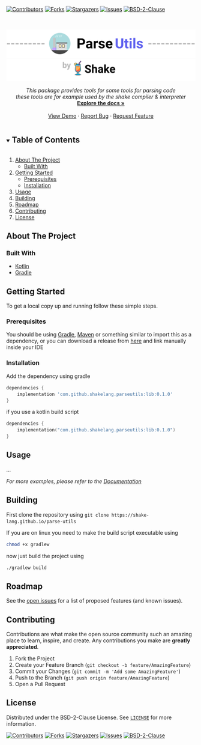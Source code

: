 [![Contributors][contributors-shield]][contributors-url]
[![Forks][forks-shield]][forks-url]
[![Stargazers][stars-shield]][stars-url]
[![Issues][issues-shield]][issues-url]
[![BSD-2-Clause][license-shield]][license-url]

<br />

[![header-image][header-image]][header-link]
[![sub-header-image][sub-header-image]][sub-header-link]

<p align="center">

  <p align="center">
    <i>
        This package provides tools for some tools for parsing code
        <br/>
        these tools are for example used by the shake compiler & interpreter 
    </i>
    <br />
    <a href="https://github.com/shake-lang/parse-utils"><strong>Explore the docs »</strong></a>
    <br />
    <br />
    <a href="https://github.com/shake-lang/parse-utils">View Demo</a>
    ·
    <a href="https://github.com/shake-lang/parse-utils/issues">Report Bug</a>
    ·
    <a href="https://github.com/shake-lang/parse-utils/issues">Request Feature</a>
  </p>
</p>

<details open="open">
  <summary><h2 style="display: inline-block">Table of Contents</h2></summary>
  <ol>
    <li>
      <a href="#about-the-project">About The Project</a>
      <ul>
        <li><a href="#built-with">Built With</a></li>
      </ul>
    </li>
    <li>
      <a href="#getting-started">Getting Started</a>
      <ul>
        <li><a href="#prerequisites">Prerequisites</a></li>
        <li><a href="#installation">Installation</a></li>
      </ul>
    </li>
    <li><a href="#usage">Usage</a></li>
    <li><a href="#building">Building</a></li>
    <li><a href="#roadmap">Roadmap</a></li>
    <li><a href="#contributing">Contributing</a></li>
    <li><a href="#license">License</a></li>
  </ol>
</details>


## About The Project

### Built With

- [Kotlin](https://kotlinlang.org/)
- [Gradle](https://gradle.org/)

## Getting Started

To get a local copy up and running follow these simple steps.

### Prerequisites

You should be using [Gradle](https://gradle.org/), [Maven](https://maven.apache.org/) or something similar to import
this as a dependency, or you can download a release from [here](https://github.com/nsc-de/js-database/releases/) and
link manually inside your IDE

### Installation

Add the dependency using gradle

```groovy
dependencies {
    implementation 'com.github.shakelang.parseutils:lib:0.1.0'
}
```

if you use a kotlin build script

```kotlin
dependencies {
    implementation("com.github.shakelang.parseutils:lib:0.1.0")
}
```

## Usage

...

_For more examples, please refer to the [Documentation](https://shake-lang.github.io/parse-utils)_

## Building

First clone the repository using `git clone https://shake-lang.github.io/parse-utils`

If you are on linux you need to make the build script executable using

```sh
chmod +x gradlew
```

now just build the project using

```sh
./gradlew build
```

## Roadmap

See the [open issues](https://github.com/shake-lang/parse-utils/issues) for a list of proposed features (and known
issues).

## Contributing

Contributions are what make the open source community such an amazing place to learn, inspire, and create. Any
contributions you make are **greatly appreciated**.

1. Fork the Project
2. Create your Feature Branch (`git checkout -b feature/AmazingFeature`)
3. Commit your Changes (`git commit -m 'Add some AmazingFeature'`)
4. Push to the Branch (`git push origin feature/AmazingFeature`)
5. Open a Pull Request

## License

Distributed under the BSD-2-Clause License. See [`LICENSE`](LICENSE) for more information.

[header-image]: https://raw.githubusercontent.com/shake-lang/parse-utils/master/.github/assets/parse-utils-header-x1024.png
[header-link]: https://github.com/shake-lang/parse-utils
[sub-header-image]: https://raw.githubusercontent.com/shake-lang/parse-utils/master/.github/assets/parse-utils-by-shake-x1024.png
[sub-header-link]: https://shake-lang.github.io/
[contributors-shield]: https://img.shields.io/github/contributors/shake-lang/parse-utils.svg?style=for-the-badge
[contributors-url]: https://github.com/shake-lang/parse-utils/graphs/contributors
[forks-shield]: https://img.shields.io/github/forks/shake-lang/parse-utils.svg?style=for-the-badge
[forks-url]: https://github.com/shake-lang/parse-utils/network/members
[stars-shield]: https://img.shields.io/github/stars/shake-lang/parse-utils.svg?style=for-the-badge
[stars-url]: https://github.com/shake-lang/parse-utils/stargazers
[issues-shield]: https://img.shields.io/github/issues/shake-lang/parse-utils.svg?style=for-the-badge
[issues-url]: https://github.com/shake-lang/parse-utils/issues
[license-shield]: https://img.shields.io/github/license/shake-lang/parse-utils.svg?style=for-the-badge
[license-url]: https://github.com/shake-lang/parse-utils/blob/master/LICENSE.txt
[![Contributors][contributors-shield]][contributors-url]
[![Forks][forks-shield]][forks-url]
[![Stargazers][stars-shield]][stars-url]
[![Issues][issues-shield]][issues-url]
[![BSD-2-Clause][license-shield]][license-url]
